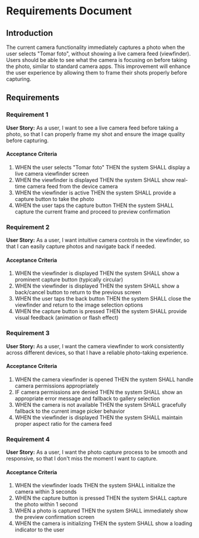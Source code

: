 # Requirements Document

## Introduction

The current camera functionality immediately captures a photo when the user selects "Tomar foto", without showing a live camera feed (viewfinder). Users should be able to see what the camera is focusing on before taking the photo, similar to standard camera apps. This improvement will enhance the user experience by allowing them to frame their shots properly before capturing.

## Requirements

### Requirement 1

**User Story:** As a user, I want to see a live camera feed before taking a photo, so that I can properly frame my shot and ensure the image quality before capturing.

#### Acceptance Criteria

1. WHEN the user selects "Tomar foto" THEN the system SHALL display a live camera viewfinder screen
2. WHEN the viewfinder is displayed THEN the system SHALL show real-time camera feed from the device camera
3. WHEN the viewfinder is active THEN the system SHALL provide a capture button to take the photo
4. WHEN the user taps the capture button THEN the system SHALL capture the current frame and proceed to preview confirmation

### Requirement 2

**User Story:** As a user, I want intuitive camera controls in the viewfinder, so that I can easily capture photos and navigate back if needed.

#### Acceptance Criteria

1. WHEN the viewfinder is displayed THEN the system SHALL show a prominent capture button (typically circular)
2. WHEN the viewfinder is displayed THEN the system SHALL show a back/cancel button to return to the previous screen
3. WHEN the user taps the back button THEN the system SHALL close the viewfinder and return to the image selection options
4. WHEN the capture button is pressed THEN the system SHALL provide visual feedback (animation or flash effect)

### Requirement 3

**User Story:** As a user, I want the camera viewfinder to work consistently across different devices, so that I have a reliable photo-taking experience.

#### Acceptance Criteria

1. WHEN the camera viewfinder is opened THEN the system SHALL handle camera permissions appropriately
2. IF camera permissions are denied THEN the system SHALL show an appropriate error message and fallback to gallery selection
3. WHEN the camera is not available THEN the system SHALL gracefully fallback to the current image picker behavior
4. WHEN the viewfinder is displayed THEN the system SHALL maintain proper aspect ratio for the camera feed

### Requirement 4

**User Story:** As a user, I want the photo capture process to be smooth and responsive, so that I don't miss the moment I want to capture.

#### Acceptance Criteria

1. WHEN the viewfinder loads THEN the system SHALL initialize the camera within 3 seconds
2. WHEN the capture button is pressed THEN the system SHALL capture the photo within 1 second
3. WHEN a photo is captured THEN the system SHALL immediately show the preview confirmation screen
4. WHEN the camera is initializing THEN the system SHALL show a loading indicator to the user